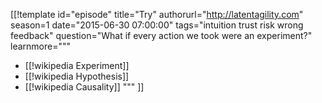 [[!template id="episode"
title="Try"
authorurl="http://latentagility.com"
season=1
date="2015-06-30 07:00:00"
tags="intuition trust risk wrong feedback"
question="What if every action we took were an experiment?"
learnmore="""
- [[!wikipedia Experiment]] 
- [[!wikipedia Hypothesis]] 
- [[!wikipedia Causality]] 
"""
]]
